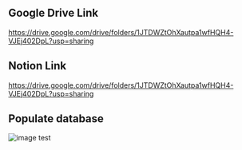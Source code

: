 
## Google Drive Link
https://drive.google.com/drive/folders/1JTDWZtOhXautpa1wfHQH4-VJEj402DpL?usp=sharing

## Notion Link
https://drive.google.com/drive/folders/1JTDWZtOhXautpa1wfHQH4-VJEj402DpL?usp=sharing

## Populate database
![image](https://user-images.githubusercontent.com/44732367/219439280-927e93c7-a5b4-4059-b118-cb314ecfae24.png)
test


